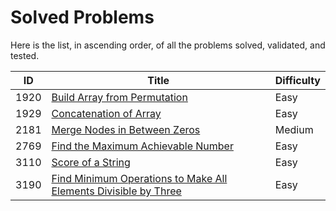 # Solved Problems

Here is the list, in ascending order, of all the problems solved, validated, and tested.

| ID   | Title                                                                                          | Difficulty |
|------|------------------------------------------------------------------------------------------------|------------|
| 1920 | [Build Array from Permutation](solutions/Solution1920.java)                                    | Easy       |
| 1929 | [Concatenation of Array](solutions/Solution1929.java)                                          | Easy       |
| 2181 | [Merge Nodes in Between Zeros](solutions/Solution2181.java)                                    | Medium     |
| 2769 | [Find the Maximum Achievable Number](solutions/Solution2769.java)                              | Easy       |
| 3110 | [Score of a String](solutions/Solution3110.java)                                               | Easy       |
| 3190 | [Find Minimum Operations to Make All Elements Divisible by Three](solutions/Solution3190.java) | Easy       |
